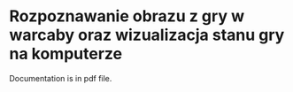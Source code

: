 # Rozpoznawanie obrazu z gry w warcaby oraz wizualizacja stanu gry na komputerze
Documentation is in pdf file.
